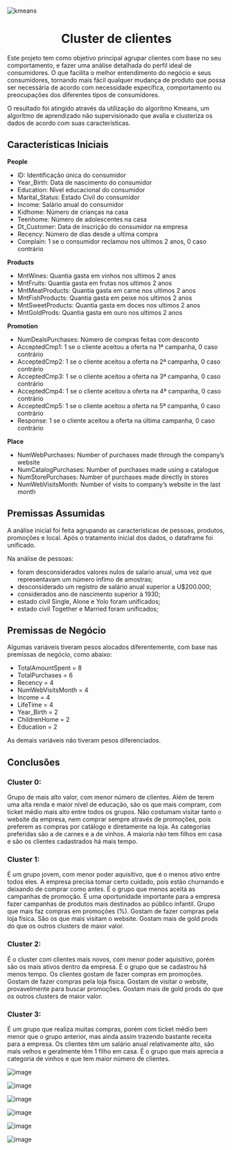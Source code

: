 ![kmeans](https://user-images.githubusercontent.com/103456938/215295758-5c829740-d256-42ae-9f9b-77c4bb1b9205.jpg)

<h1 align="center"> Cluster de clientes </h1>

Este projeto tem como objetivo principal agrupar clientes com base no seu comportamento, e fazer uma análise detalhada do perfil ideal de consumidores. O que facilita o melhor entendimento do negócio e seus consumidores, tornando mais fácil qualquer mudança de produto que possa ser necessária de acordo com necessidade específica, comportamento ou preocupações dos diferentes tipos de consumidores. 

O resultado foi atingido através da utilização do algorítmo Kmeans, um algorítmo de aprendizado não supervisionado que avalia e clusteriza os dados de acordo com suas características. 


## Características Iniciais

**People**

* ID: Identificação única do consumidor
* Year_Birth: Data de nascimento do consumidor
* Education: Nível educacional do consumidor
* Marital_Status: Estado Civil do consumidor
* Income: Salário anual do consumidor
* Kidhome: Número de crianças na casa
* Teenhome: Número de adolescentes na casa
* Dt_Customer: Data de inscrição do consumidor na empresa
* Recency: Número de dias desde a ultima compra
* Complain: 1 se o consumidor reclamou nos ultimos 2 anos, 0 caso contrário

**Products**

* MntWines: Quantia gasta em vinhos nos ultimos 2 anos
* MntFruits: Quantia gasta em frutas nos ultimos 2 anos
* MntMeatProducts: Quantia gasta em carne nos ultimos 2 anos
* MntFishProducts: Quantia gasta em peixe nos ultimos 2 anos
* MntSweetProducts: Quantia gasta em doces nos ultimos 2 anos
* MntGoldProds: Quantia gasta em ouro nos ultimos 2 anos

**Promotion**

* NumDealsPurchases: Número de compras feitas com desconto
* AcceptedCmp1: 1 se o cliente aceitou a oferta na 1ª campanha, 0 caso contrário
* AcceptedCmp2: 1 se o cliente aceitou a oferta na 2ª campanha, 0 caso contrário
* AcceptedCmp3: 1 se o cliente aceitou a oferta na 3ª campanha, 0 caso contrário
* AcceptedCmp4: 1 se o cliente aceitou a oferta na 4ª campanha, 0 caso contrário
* AcceptedCmp5: 1 se o cliente aceitou a oferta na 5ª campanha, 0 caso contrário
* Response: 1 se o cliente aceitou a oferta na última campanha, 0 caso contrário

**Place**

* NumWebPurchases: Number of purchases made through the company’s website
* NumCatalogPurchases: Number of purchases made using a catalogue
* NumStorePurchases: Number of purchases made directly in stores
* NumWebVisitsMonth: Number of visits to company’s website in the last month

## Premissas Assumidas

A análise inicial foi feita agrupando as características de pessoas, produtos, promoções e local. Após o tratamento inicial dos dados, o dataframe foi unificado.

Na análise de pessoas: 
* foram desconsiderados valores nulos de salario anual, uma vez que representavam um número infimo de amostras;
* desconsiderado um registro de salário anual superior a U$200.000;
* considerados ano de nascimento superior à 1930;
* estado civil Single, Alone e Yolo foram unificados;
* estado civil Together e Married foram unificados;

## Premissas de Negócio
Algumas variáveis tiveram pesos alocados diferentemente, com base nas premissas de negócio, como abaixo:
* TotalAmountSpent = 8
* TotalPurchases = 6
* Recency = 4
* NumWebVisitsMonth = 4
* Income = 4
* LifeTime = 4
* Year_Birth = 2
* ChildrenHome = 2
* Education = 2

As demais variáveis não tiveram pesos diferenciados.


## Conclusões

### Cluster 0:
Grupo de mais alto valor, com menor número de clientes. Além de terem uma alta renda e maior nível de educação, são os que mais compram, com ticket médio mais alto entre todos os grupos. Não costumam visitar tanto o website da empresa, nem comprar sempre através de promoções, pois preferem as compras por catálogo e diretamente na loja. As categorias preferidas são a de carnes e a de vinhos. A maioria não tem filhos em casa e são os clientes cadastrados há mais tempo.
 

### Cluster 1:
É um grupo jovem, com menor poder aquisitivo, que é o menos ativo entre todos eles. A empresa precisa tomar certo cuidado, pois estão churnando e deixando de comprar como antes. É o grupo que menos aceita as campanhas de promoção. É uma oportunidade importante para a empresa fazer campanhas de produtos mais destinados ao público infantil. Grupo que mais faz compras em promoções (%). Gostam de fazer compras pela loja física. São os que mais visitam o website. Gostam mais de gold prods do que os outros clusters de maior valor.


### Cluster 2:
É o cluster com clientes mais novos, com menor poder aquisitivo, porém são os mais ativos dentro da empresa. É o grupo que se cadastrou há menos tempo. Os clientes gostam de fazer compras em promoções. Gostam de fazer compras pela loja física. Gostam de visitar o website, provavelmente para buscar promoções. Gostam mais de gold prods do que os outros clusters de maior valor.


### Cluster 3:
É um grupo que realiza muitas compras, porém com ticket médio bem menor que o grupo anterior, mas ainda assim trazendo bastante receita para a empresa.  Os clientes têm um salário anual relativamente alto, são mais velhos e geralmente têm 1 filho em casa. É o grupo que mais aprecia a categoria de vinhos e que tem maior número de clientes.


![image](https://user-images.githubusercontent.com/103456938/215355072-1e55e66a-6573-422f-8f7a-905858384fd9.png)


![image](https://user-images.githubusercontent.com/103456938/215355105-7a63781a-e72e-4eaa-9c90-e74384c58856.png)


![image](https://user-images.githubusercontent.com/103456938/215355420-e7986c14-8455-4521-b45b-aa6442f47d74.png)


![image](https://user-images.githubusercontent.com/103456938/215356126-a8a7eae6-2440-449e-9e74-7965390c6ac3.png)


![image](https://user-images.githubusercontent.com/103456938/215356146-bf4f54e8-0aa3-4d99-abde-0cfcb26dfa47.png)


![image](https://user-images.githubusercontent.com/103456938/215356162-2f9d9695-46eb-469d-b4c2-16fe2c53a74d.png)















